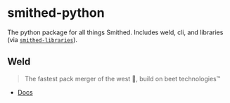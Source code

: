 # smithed-python
The python package for all things Smithed. Includes weld, cli, and libraries (via [`smithed-libraries`](https://github.com/Smithed-MC/Libraries)).

## Weld
> The fastest pack merger of the west 🚅, build on beet technologies™

- [Docs](https://wiki.smithed.dev/weld/)
